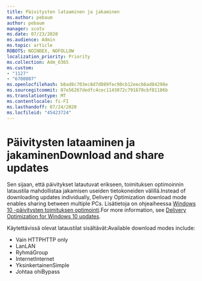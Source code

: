 ```yaml
---
title: Päivitysten lataaminen ja jakaminen
ms.author: pebaum
author: pebaum
manager: scotv
ms.date: 07/23/2020
ms.audience: Admin
ms.topic: article
ROBOTS: NOINDEX, NOFOLLOW
localization_priority: Priority
ms.collection: Adm_O365
ms.custom:
- "1127"
- "6700007"
ms.openlocfilehash: b8ad8c703ec8d7d089fec90cb12eecb6ad84298e
ms.sourcegitcommit: 07e56267dedfc4cec1143072c791670cbf81186b
ms.translationtype: MT
ms.contentlocale: fi-FI
ms.lasthandoff: 07/24/2020
ms.locfileid: "45423724"
---
```

# <a name="download-and-share-updates"></a><span data-ttu-id="d9d59-102">Päivitysten lataaminen ja jakaminen</span><span class="sxs-lookup"><span data-stu-id="d9d59-102">Download and share updates</span></span>

<span data-ttu-id="d9d59-103">Sen sijaan, että päivitykset latautuvat erikseen, toimituksen optimoinnin lataustila mahdollistaa jakamisen useiden tietokoneiden välillä.</span><span class="sxs-lookup"><span data-stu-id="d9d59-103">Instead of downloading updates individually, Delivery Optimization download mode enables sharing between multiple PCs.</span></span> <span data-ttu-id="d9d59-104">Lisätietoja on ohjeaiheessa [Windows 10 -päivitysten toimituksen optimointi](https://docs.microsoft.com/windows/deployment/update/waas-delivery-optimization).</span><span class="sxs-lookup"><span data-stu-id="d9d59-104">For more information, see [Delivery Optimization for Windows 10 updates](https://docs.microsoft.com/windows/deployment/update/waas-delivery-optimization).</span></span>  

<span data-ttu-id="d9d59-105">Käytettävissä olevat lataustilat sisältävät:</span><span class="sxs-lookup"><span data-stu-id="d9d59-105">Available download modes include:</span></span>  
- <span data-ttu-id="d9d59-106">Vain HTTP</span><span class="sxs-lookup"><span data-stu-id="d9d59-106">HTTP only</span></span>  
- <span data-ttu-id="d9d59-107">Lan</span><span class="sxs-lookup"><span data-stu-id="d9d59-107">LAN</span></span>  
- <span data-ttu-id="d9d59-108">Ryhmä</span><span class="sxs-lookup"><span data-stu-id="d9d59-108">Group</span></span>  
- <span data-ttu-id="d9d59-109">Internet</span><span class="sxs-lookup"><span data-stu-id="d9d59-109">Internet</span></span>  
- <span data-ttu-id="d9d59-110">Yksinkertainen</span><span class="sxs-lookup"><span data-stu-id="d9d59-110">Simple</span></span>  
- <span data-ttu-id="d9d59-111">Johtaa ohi</span><span class="sxs-lookup"><span data-stu-id="d9d59-111">Bypass</span></span>